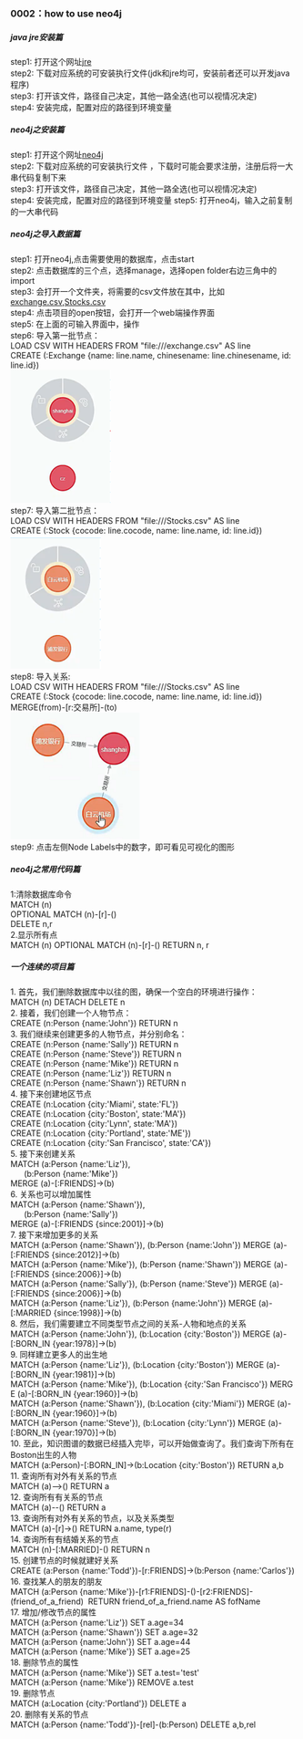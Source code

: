 ### 0002：how to use neo4j

##### java jre安装篇
step1: 打开这个网址[jre](https://www.oracle.com/java/technologies/javase-downloads.html)  
step2: 下载对应系统的可安装执行文件(jdk和jre均可，安装前者还可以开发java程序)  
step3: 打开该文件，路径自己决定，其他一路全选(也可以视情况决定)  
step4: 安装完成，配置对应的路径到环境变量

##### neo4j之安装篇
step1: 打开这个网址[neo4j](https://neo4j.com/download-center/)  
step2: 下载对应系统的可安装执行文件  ，下载时可能会要求注册，注册后将一大串代码复制下来  
step3: 打开该文件，路径自己决定，其他一路全选(也可以视情况决定)  
step4: 安装完成，配置对应的路径到环境变量
step5: 打开neo4j，输入之前复制的一大串代码

##### neo4j之导入数据篇
step1: 打开neo4j,点击需要使用的数据库，点击start  
step2: 点击数据库的三个点，选择manage，选择open folder右边三角中的import  
step3: 会打开一个文件夹，将需要的csv文件放在其中，比如[exchange.csv](https://github.com/linyang23/Q-A-in-level-2/blob/master/import/exchange.csv),[Stocks.csv](https://github.com/linyang23/Q-A-in-level-2/blob/master/import/Stocks.csv)  
step4: 点击项目的open按钮，会打开一个web端操作界面  
step5: 在上面的可输入界面中，操作  
step6: 导入第一批节点：  
LOAD CSV WITH HEADERS FROM "file:///exchange.csv" AS line  
CREATE (:Exchange {name: line.name, chinesename: line.chinesename, id: line.id})  
![exchange](https://github.com/linyang23/Q-A-in-level-2/blob/master/photo/exchange.png)  
step7: 导入第二批节点：  
LOAD CSV WITH HEADERS FROM "file:///Stocks.csv" AS line  
CREATE (:Stock {cocode: line.cocode, name: line.name, id: line.id})  
![Stocks](https://github.com/linyang23/Q-A-in-level-2/blob/master/photo/Stocks.png)  
step8: 导入关系:  
LOAD CSV WITH HEADERS FROM "file:///Stocks.csv" AS line  
CREATE (:Stock {cocode: line.cocode, name: line.name, id: line.id})  
MERGE(from)-[r:交易所]-(to)  
![relation](https://github.com/linyang23/Q-A-in-level-2/blob/master/photo/relation.png)  
step9: 点击左侧Node Labels中的数字，即可看见可视化的图形

##### neo4j之常用代码篇
1:清除数据库命令  
MATCH (n)  
OPTIONAL MATCH (n)-[r]-()  
DELETE n,r  
2.显示所有点  
MATCH (n) OPTIONAL MATCH (n)-[r]-() RETURN n, r

##### 一个连续的项目篇
1. 首先，我们删除数据库中以往的图，确保一个空白的环境进行操作：  
MATCH (n) DETACH DELETE n  
2. 接着，我们创建一个人物节点：  
CREATE (n:Person {name:'John'}) RETURN n  
3. 我们继续来创建更多的人物节点，并分别命名：  
CREATE (n:Person {name:'Sally'}) RETURN n  
CREATE (n:Person {name:'Steve'}) RETURN n  
CREATE (n:Person {name:'Mike'}) RETURN n  
CREATE (n:Person {name:'Liz'}) RETURN n  
CREATE (n:Person {name:'Shawn'}) RETURN n  
4. 接下来创建地区节点  
CREATE (n:Location {city:'Miami', state:'FL'})  
CREATE (n:Location {city:'Boston', state:'MA'})  
CREATE (n:Location {city:'Lynn', state:'MA'})  
CREATE (n:Location {city:'Portland', state:'ME'})  
CREATE (n:Location {city:'San Francisco', state:'CA'})  
5. 接下来创建关系  
MATCH (a:Person {name:'Liz'}),   
      (b:Person {name:'Mike'})   
MERGE (a)-[:FRIENDS]->(b)  
6. 关系也可以增加属性  
MATCH (a:Person {name:'Shawn'}),   
      (b:Person {name:'Sally'})   
MERGE (a)-[:FRIENDS {since:2001}]->(b)  
7. 接下来增加更多的关系
MATCH (a:Person {name:'Shawn'}), (b:Person {name:'John'}) MERGE (a)-[:FRIENDS {since:2012}]->(b)  
MATCH (a:Person {name:'Mike'}), (b:Person {name:'Shawn'}) MERGE (a)-[:FRIENDS {since:2006}]->(b)  
MATCH (a:Person {name:'Sally'}), (b:Person {name:'Steve'}) MERGE (a)-[:FRIENDS {since:2006}]->(b)  
MATCH (a:Person {name:'Liz'}), (b:Person {name:'John'}) MERGE (a)-[:MARRIED {since:1998}]->(b)  
8. 然后，我们需要建立不同类型节点之间的关系-人物和地点的关系  
MATCH (a:Person {name:'John'}), (b:Location {city:'Boston'}) MERGE (a)-[:BORN_IN {year:1978}]->(b)  
9. 同样建立更多人的出生地  
MATCH (a:Person {name:'Liz'}), (b:Location {city:'Boston'}) MERGE (a)-[:BORN_IN {year:1981}]->(b)  
MATCH (a:Person {name:'Mike'}), (b:Location {city:'San Francisco'}) MERGE (a)-[:BORN_IN {year:1960}]->(b)  
MATCH (a:Person {name:'Shawn'}), (b:Location {city:'Miami'}) MERGE (a)-[:BORN_IN {year:1960}]->(b)  
MATCH (a:Person {name:'Steve'}), (b:Location {city:'Lynn'}) MERGE (a)-[:BORN_IN {year:1970}]->(b)  
10. 至此，知识图谱的数据已经插入完毕，可以开始做查询了。我们查询下所有在Boston出生的人物  
MATCH (a:Person)-[:BORN_IN]->(b:Location {city:'Boston'}) RETURN a,b  
11. 查询所有对外有关系的节点  
MATCH (a)-->() RETURN a  
12. 查询所有有关系的节点  
MATCH (a)--() RETURN a  
13. 查询所有对外有关系的节点，以及关系类型  
MATCH (a)-[r]->() RETURN a.name, type(r)  
14. 查询所有有结婚关系的节点  
MATCH (n)-[:MARRIED]-() RETURN n  
15. 创建节点的时候就建好关系  
CREATE (a:Person {name:'Todd'})-[r:FRIENDS]->(b:Person {name:'Carlos'})  
16. 查找某人的朋友的朋友  
MATCH (a:Person {name:'Mike'})-[r1:FRIENDS]-()-[r2:FRIENDS]-(friend_of_a_friend)   RETURN friend_of_a_friend.name AS fofName  
17. 增加/修改节点的属性  
MATCH (a:Person {name:'Liz'}) SET a.age=34  
MATCH (a:Person {name:'Shawn'}) SET a.age=32  
MATCH (a:Person {name:'John'}) SET a.age=44  
MATCH (a:Person {name:'Mike'}) SET a.age=25  
18. 删除节点的属性  
MATCH (a:Person {name:'Mike'}) SET a.test='test'  
MATCH (a:Person {name:'Mike'}) REMOVE a.test  
19. 删除节点  
MATCH (a:Location {city:'Portland'}) DELETE a  
20. 删除有关系的节点  
MATCH (a:Person {name:'Todd'})-[rel]-(b:Person) DELETE a,b,rel  

